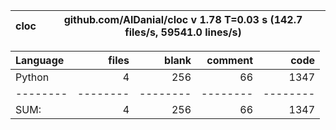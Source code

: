 cloc|github.com/AlDanial/cloc v 1.78  T=0.03 s (142.7 files/s, 59541.0 lines/s)
--- | ---

Language|files|blank|comment|code
:-------|-------:|-------:|-------:|-------:
Python|4|256|66|1347
--------|--------|--------|--------|--------
SUM:|4|256|66|1347
